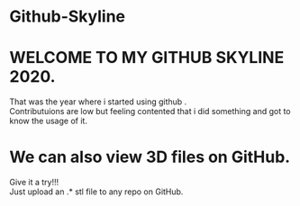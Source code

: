 # Github-Skyline
# WELCOME TO MY GITHUB SKYLINE 2020.
That was the year where i started using github .<br />Contributuions are low but feeling contented that i did something and got to know the usage of it.
# We can also view 3D files on GitHub.
Give it a try!!!<br />
Just upload an .* stl file to any repo on GitHub.
